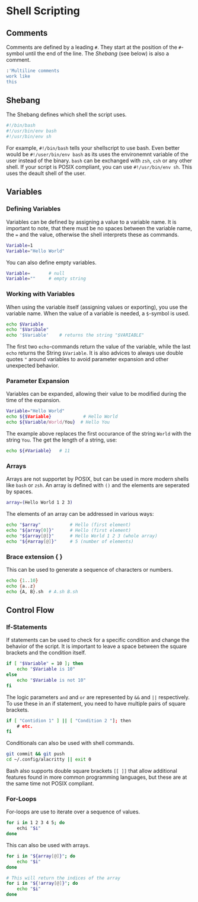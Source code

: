 # Shell Scripting

## Comments

Comments are defined by a leading `#`. They start at the position of the `#`-symbol until the end of the line.
The _Shebang_ (see below) is also a comment.

```sh
:'Multiline comments
work like
this
```

## Shebang

The Shebang defines which shell the script uses.

```sh
#!/bin/bash
#!/usr/bin/env bash
#!/usr/bin/env sh
```

For example, `#!/bin/bash` tells your shellscript to use bash. Even better would be `#!/user/bin/env bash` as its uses the environemnt variable of the user instead of the binary. `bash` can be exchanged with `zsh`, `csh` or any other shell. If your script is POSIX compliant, you can use `#!/usr/bin/env sh`. This uses the deault shell of the user.

## Variables

### Defining Variables

Variables can be defined by assigning a value to a variable name. It is important to note, that there must be no spaces between the variable name, the `=` and the value, otherwise the shell interprets these as commands.

```sh
Variable=1
Variable="Hello World"
```

You can also define empty variables.

```sh
Variable=       # null
Variable=""     # empty string
```

### Working with Variables

When using the variable itself (assigning values or exporting), you use the variable name. When the value of a variable is needed, a `$`-symbol is used. 

```sh
echo $Variable
echo "$Varibale"
echo '$Variable'    # returns the string "$VARIABLE"
```

The first two `echo`-commands return the value of the variable, while the last `echo` returns the String `$Variable`. It is also advices to always use double quotes `"` around variables to avoid parameter expansion and other unexpected behavior.

### Parameter Expansion

Variables can be expanded, allowing their value to be modified during the time of the expansion.

```sh
Variable="Hello World"
echo ${$Variable}            # Hello World
echo ${Variable/World/You}  # Hello You
```

The example above replaces the first occurance of the string `World` with the string `You`.
The get the length of a string, use:

```sh
echo ${#Variable}   # 11
```

### Arrays

Arrays are not supportet by POSIX, but can be used in more modern shells like `bash` or `zsh`.
An array is defined with `()` and the elements are seperated by spaces.

```sh
array=(Hello World 1 2 3)
```

The elements of an array can be addressed in various ways:

```sh
echo "$array"           # Hello (first element)
echo "${array[0]}"      # Hello (first element)
echo "${array[@]}"      # Hello World 1 2 3 (whole array)
echo "${#array[@]}"     # 5 (number of elements)
```

### Brace extension { }

This can be used to generate a sequence of characters or numbers.

```sh
echo {1..10}
echo {a..z}
echo {A, B}.sh  # A.sh B.sh
```

## Control Flow

### If-Statements

If statements can be used to check for a specific condition and change the behavior of the script.
It is important to leave a space between the square brackets and the condition itself.

```sh
if [ "$Variable" = 10 ]; then
    echo "$Variable is 10"
else
    echo "$Variable is not 10"
fi
```

The logic parameters `and` and `or` are represented by `&&` and `||` respectively.
To use these in an if statement, you need to have multiple pairs of square brackets.

```sh
if [ "Contidion 1" ] || [ "Condition 2 "]; then
    # etc.
fi
```

Conditionals can also be used with shell commands.

```sh
git commit && git push
cd ~/.config/alacritty || exit 0
```

Bash also supports double square brackets `[[ ]]` that allow additional features found in more common programming languages, but these are at the same time not POSIX compliant.

### For-Loops

For-loops are use to iterate over a sequence of values.

```sh
for i in 1 2 3 4 5; do
    echi "$i"
done
```

This can also be used with arrays.

```sh
for i in "${array[@]}"; do
    echo "$i"
done

# This will return the indices of the array
for i in "${!array[@]}"; do
    echo "$i"
done
```